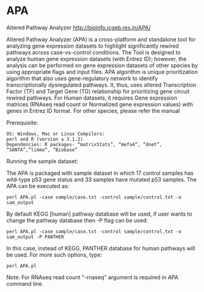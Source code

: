 # APA
Altered Pathway Analyzer
http://bioinfo.icgeb.res.in/APA/

Altered Pathway Analyzer (APA) is a cross-platform and standalone tool for analyzing gene
expression datasets to highlight significantly rewired pathways across case-vs-control
conditions. The Tool is designed to analyze human gene expression datasets (with Entrez ID);
however, the analysis can be performed on gene expression datasets of other species by using
appropriate flags and input files.
APA algorithm is unique prioritization algorithm that also uses gene-regulatory network to
identify transcriptionally dysregulated pathways. It, thus, uses altered Transcription Factor
(TF) and Target Gene (TG) relationship for prioritizing gene circuit rewired pathways. For
Human datasets, it requires Gene expression matrices (RNAseq read count or Normalized
gene expression values) with genes in Entrez ID format. For other species, please refer the
manual


  Prerequisite:

    OS: Windows, Mac or Linux Compilers:
    perl and R (version ≥ 3.1.2)
    Dependencies: R packages- “matrixStats”, “mefa4”, “dnet”, “SANTA”,“limma”, “Biobase”


  Running the sample dataset:

  The APA is packaged with sample dataset in which 17 control samples has wild-type p53 gene
  status and 33 samples have mutated p53 samples. The APA can be executed as:

    perl APA.pl -case sample/case.txt -control sample/control.txt -o sam_output


  By default KEGG [human] pathway database will be used, if user wants to change the pathway
  database then -P flag can be used:

    perl APA.pl -case sample/case.txt -control sample/control.txt -o sam_output -P PANTHER

  In this case, instead of KEGG, PANTHER database for human pathways will be used. For more
  such options, type:

    perl APA.pl

  Note: For RNAseq read count "-rnaseq" argument is required in APA command line.
